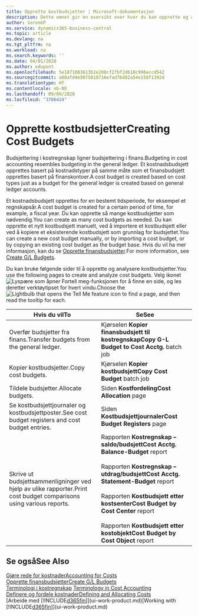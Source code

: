 ```yaml
---
title: Opprette kostbudsjetter | Microsoft-dokumentasjon
description: Dette emnet gir en oversikt over hvor du kan opprette og analysere kostbudsjetter.
author: SorenGP
ms.service: dynamics365-business-central
ms.topic: article
ms.devlang: na
ms.tgt_pltfrm: na
ms.workload: na
ms.search.keywords: ''
ms.date: 04/01/2020
ms.author: edupont
ms.openlocfilehash: 5e1871083613b2e280cf2fbf2d610c996eccd542
ms.sourcegitcommit: a80afd4e5075018716efad76d82a54e158f1392d
ms.translationtype: HT
ms.contentlocale: nb-NO
ms.lasthandoff: 09/09/2020
ms.locfileid: "3786424"
---
```

# <a name="creating-cost-budgets"></a><span data-ttu-id="f0a97-103">Opprette kostbudsjetter</span><span class="sxs-lookup"><span data-stu-id="f0a97-103">Creating Cost Budgets</span></span>
<span data-ttu-id="f0a97-104">Budsjettering i kostregnskap ligner budsjettering i finans.</span><span class="sxs-lookup"><span data-stu-id="f0a97-104">Budgeting in cost accounting resembles budgeting in the general ledger.</span></span> <span data-ttu-id="f0a97-105">Et kostnadsbudsjett opprettes basert på kostnadstyper på samme måte som et finansbudsjett opprettes basert på finanskontoer.</span><span class="sxs-lookup"><span data-stu-id="f0a97-105">A cost budget is created based on cost types just as a budget for the general ledger is created based on general ledger accounts.</span></span>  

<span data-ttu-id="f0a97-106">Et kostnadsbudsjett opprettes for en bestemt tidsperiode, for eksempel et regnskapsår.</span><span class="sxs-lookup"><span data-stu-id="f0a97-106">A cost budget is created for a certain period of time, for example, a fiscal year.</span></span> <span data-ttu-id="f0a97-107">Du kan opprette så mange kostbudsjetter som nødvendig.</span><span class="sxs-lookup"><span data-stu-id="f0a97-107">You can create as many cost budgets as needed.</span></span> <span data-ttu-id="f0a97-108">Du kan opprette et nytt kostbudsjett manuelt, ved å importere et kostbudsjett eller ved å kopiere et eksisterende kostbudsjett som grunnlag for budsjettet.</span><span class="sxs-lookup"><span data-stu-id="f0a97-108">You can create a new cost budget manually, or by importing a cost budget, or by copying an existing cost budget as the budget base.</span></span> <span data-ttu-id="f0a97-109">Hvis du vil ha mer informasjon, kan du se [Opprette finansbudsjetter](finance-how-create-budgets.md).</span><span class="sxs-lookup"><span data-stu-id="f0a97-109">For more information, see [Create G/L Budgets](finance-how-create-budgets.md).</span></span>

<span data-ttu-id="f0a97-110">Du kan bruke følgende sider til å opprette og analysere kostbudsjetter.</span><span class="sxs-lookup"><span data-stu-id="f0a97-110">You use the following pages to create and analyze cost budgets.</span></span> <span data-ttu-id="f0a97-111">Velg ikonet ![Lyspære som åpner Fortell meg-funksjonen](media/ui-search/search_small.png "Fortell hva du vil gjøre") for å finne en side, og les deretter verktøytipset for hvert vindu.</span><span class="sxs-lookup"><span data-stu-id="f0a97-111">Choose the ![Lightbulb that opens the Tell Me feature](media/ui-search/search_small.png "Tell me what you want to do") icon to find a page, and then read the tooltip for each.</span></span>

|<span data-ttu-id="f0a97-112">Hvis du vil</span><span class="sxs-lookup"><span data-stu-id="f0a97-112">To</span></span>|<span data-ttu-id="f0a97-113">Se</span><span class="sxs-lookup"><span data-stu-id="f0a97-113">See</span></span>|  
|--------|---------|  
|<span data-ttu-id="f0a97-114">Overfør budsjetter fra finans.</span><span class="sxs-lookup"><span data-stu-id="f0a97-114">Transfer budgets from the general ledger.</span></span>|<span data-ttu-id="f0a97-115">Kjørselen **Kopier finansbudsjett til kostregnskap**</span><span class="sxs-lookup"><span data-stu-id="f0a97-115">**Copy G-L Budget to Cost Acctg.** batch job</span></span>|  
|<span data-ttu-id="f0a97-116">Kopier kostbudsjetter.</span><span class="sxs-lookup"><span data-stu-id="f0a97-116">Copy cost budgets.</span></span>|<span data-ttu-id="f0a97-117">Kjørselen **Kopier kostbudsjett**</span><span class="sxs-lookup"><span data-stu-id="f0a97-117">**Copy Cost Budget** batch job</span></span>|  
|<span data-ttu-id="f0a97-118">Tildele budsjetter.</span><span class="sxs-lookup"><span data-stu-id="f0a97-118">Allocate budgets.</span></span>|<span data-ttu-id="f0a97-119">Siden **Kostfordeling**</span><span class="sxs-lookup"><span data-stu-id="f0a97-119">**Cost Allocation** page</span></span>|  
|<span data-ttu-id="f0a97-120">Se kostbudsjettjournaler og kostbudsjettposter.</span><span class="sxs-lookup"><span data-stu-id="f0a97-120">See cost budget registers and cost budget entries.</span></span>|<span data-ttu-id="f0a97-121">Siden **Kostbudsjettjournaler**</span><span class="sxs-lookup"><span data-stu-id="f0a97-121">**Cost Budget Registers** page</span></span>|  
|<span data-ttu-id="f0a97-122">Skrive ut budsjettsammenligninger ved hjelp av ulike rapporter.</span><span class="sxs-lookup"><span data-stu-id="f0a97-122">Print cost budget comparisons using various reports.</span></span>|<span data-ttu-id="f0a97-123">Rapporten **Kostregnskap – saldo/budsjett**</span><span class="sxs-lookup"><span data-stu-id="f0a97-123">**Cost Acctg. Balance-Budget** report</span></span><br /><br /> <span data-ttu-id="f0a97-124">Rapporten **Kostregnskap – utdrag/budsjett**</span><span class="sxs-lookup"><span data-stu-id="f0a97-124">**Cost Acctg. Statement-Budget** report</span></span><br /><br /> <span data-ttu-id="f0a97-125">Rapporten **Kostbudsjett etter kostsenter**</span><span class="sxs-lookup"><span data-stu-id="f0a97-125">**Cost Budget by Cost Center** report</span></span><br /><br /> <span data-ttu-id="f0a97-126">Rapporten **Kostbudsjett etter kostobjekt**</span><span class="sxs-lookup"><span data-stu-id="f0a97-126">**Cost Budget by Cost Object** report</span></span>|  

## <a name="see-also"></a><span data-ttu-id="f0a97-127">Se også</span><span class="sxs-lookup"><span data-stu-id="f0a97-127">See Also</span></span>  
[<span data-ttu-id="f0a97-128">Gjøre rede for kostnader</span><span class="sxs-lookup"><span data-stu-id="f0a97-128">Accounting for Costs</span></span>](finance-manage-cost-accounting.md)  
[<span data-ttu-id="f0a97-129">Opprette finansbudsjetter</span><span class="sxs-lookup"><span data-stu-id="f0a97-129">Create G/L Budgets</span></span>](finance-how-create-budgets.md)  
<span data-ttu-id="f0a97-130">[Terminologi i kostregnskap](finance-terminology-in-cost-accounting.md) </span><span class="sxs-lookup"><span data-stu-id="f0a97-130">[Terminology in Cost Accounting](finance-terminology-in-cost-accounting.md) </span></span>  
[<span data-ttu-id="f0a97-131">Definere og fordele kostnader</span><span class="sxs-lookup"><span data-stu-id="f0a97-131">Defining and Allocating Costs</span></span>](finance-define-and-allocate-costs.md)  
<span data-ttu-id="f0a97-132">[Arbeide med [!INCLUDE[d365fin](includes/d365fin_md.md)]](ui-work-product.md)</span><span class="sxs-lookup"><span data-stu-id="f0a97-132">[Working with [!INCLUDE[d365fin](includes/d365fin_md.md)]](ui-work-product.md)</span></span>
